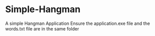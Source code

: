 # Simple-Hangman
A simple Hangman Application
Ensure the application.exe file and the words.txt file are in the same folder
